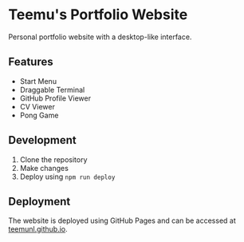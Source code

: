 # Teemu's Portfolio Website

Personal portfolio website with a desktop-like interface.

## Features

- Start Menu
- Draggable Terminal
- GitHub Profile Viewer
- CV Viewer
- Pong Game

## Development

1. Clone the repository
2. Make changes
3. Deploy using `npm run deploy`

## Deployment

The website is deployed using GitHub Pages and can be accessed at [teemunl.github.io](https://teemunl.github.io).

